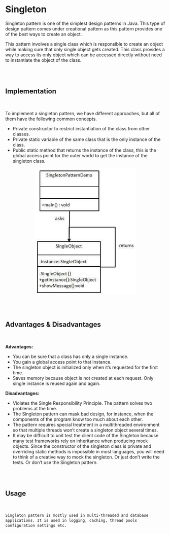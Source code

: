 # Singleton

Singleton pattern is one of the simplest design patterns in Java. This type of design pattern comes under creational pattern as this pattern provides one of the best ways to create an object.

This pattern involves a single class which is responsible to create an object while making sure that only single object gets created. This class provides a way to access its only object which can be accessed directly without need to instantiate the object of the class.

<br>
<br>

## Implementation

<br>

To implement a singleton pattern, we have different approaches, but all of them have the following common concepts.

* Private constructor to restrict instantiation of the class from other classes.
* Private static variable of the same class that is the only instance of the class.
* Public static method that returns the instance of the class, this is the global access point for the outer world to get the instance of the singleton class.

<center>

![Singleton Design Pattern UML Diagram](images/singleton_uml.jpeg)

</center>

<br>
<br>

## Advantages & Disadvantages

<br>

**Advantages:**

 * You can be sure that a class has only a single instance.
 * You gain a global access point to that instance.
 * The singleton object is initialized only when it’s requested for the first time.
 * Saves memory because object is not created at each request. Only single instance is reused again and again.

 **Disadvantages:**

 * Violates the Single Responsibility Principle. The pattern solves two problems at the time.
 * The Singleton pattern can mask bad design, for instance, when the components of the program know too much about each other.
 * The pattern requires special treatment in a multithreaded environment so that multiple threads won’t create a singleton object several times.
 * It may be difficult to unit test the client code of the Singleton because many test frameworks rely on inheritance when producing mock objects. Since the constructor of the singleton class is private and overriding static methods is impossible in most languages, you will need to think of a creative way to mock the singleton. Or just don’t write the tests. Or don’t use the Singleton pattern.

 <br>
 <br>

 ## Usage

<br>

```
Singleton pattern is mostly used in multi-threaded and database applications. It is used in logging, caching, thread pools configuration settings etc.
```
